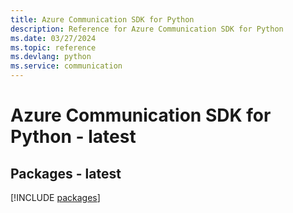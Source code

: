 ```yaml
---
title: Azure Communication SDK for Python
description: Reference for Azure Communication SDK for Python
ms.date: 03/27/2024
ms.topic: reference
ms.devlang: python
ms.service: communication
---
```

# Azure Communication SDK for Python - latest
## Packages - latest
[!INCLUDE [packages](communication-index.md)]